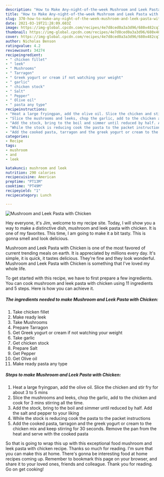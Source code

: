 ```yaml
---
description: "How to Make Any-night-of-the-week Mushroom and Leek Pasta with Chicken"
title: "How to Make Any-night-of-the-week Mushroom and Leek Pasta with Chicken"
slug: 370-how-to-make-any-night-of-the-week-mushroom-and-leek-pasta-with-chicken
date: 2021-03-19T21:28:09.603Z
image: https://img-global.cpcdn.com/recipes/4e7d8ced0a3a3d96/680x482cq70/mushroom-and-leek-pasta-with-chicken-recipe-main-photo.jpg
thumbnail: https://img-global.cpcdn.com/recipes/4e7d8ced0a3a3d96/680x482cq70/mushroom-and-leek-pasta-with-chicken-recipe-main-photo.jpg
cover: https://img-global.cpcdn.com/recipes/4e7d8ced0a3a3d96/680x482cq70/mushroom-and-leek-pasta-with-chicken-recipe-main-photo.jpg
author: Nicholas Benson
ratingvalue: 4.2
reviewcount: 34274
recipeingredient:
- " chicken fillet"
- " leek"
- " Mushrooms"
- " Tarragon"
- " Greek yogurt or cream if not watching your weight"
- " garlic"
- " chicken stock"
- " Salt"
- " Pepper"
- " Olive oil"
- " pasta any type"
recipeinstructions:
- "Heat a large fryingpan, add the olive oil. Slice the chicken and stir fry for about 3 to 5 mins"
- "Slice the mushrooms and leeks, chop the garlic, add to the chicken and cook for 3 mins stirring all the time."
- "Add the stock, bring to the boil and simmer until reduced by half. Add the salt and pepper to your liking"
- "While the stock is reducing cook the pasta to the packet instructions"
- "Add the cooked pasta, tarragon and the greek yogurt or cream to the chicken mix and keep stirring for 30 seconds. Remove the pan from the heat and serve with the cooked pasta"
categories:
- Recipe
tags:
- mushroom
- and
- leek

katakunci: mushroom and leek 
nutrition: 290 calories
recipecuisine: American
preptime: "PT13M"
cooktime: "PT49M"
recipeyield: "1"
recipecategory: Lunch

---
```



![Mushroom and Leek Pasta with Chicken](https://img-global.cpcdn.com/recipes/4e7d8ced0a3a3d96/680x482cq70/mushroom-and-leek-pasta-with-chicken-recipe-main-photo.jpg)

Hey everyone, it's Jim, welcome to my recipe site. Today, I will show you a way to make a distinctive dish, mushroom and leek pasta with chicken. It is one of my favorites. This time, I am going to make it a bit tasty. This is gonna smell and look delicious.

Mushroom and Leek Pasta with Chicken is one of the most favored of current trending meals on earth. It is appreciated by millions every day. It's simple, it is quick, it tastes delicious. They're fine and they look wonderful. Mushroom and Leek Pasta with Chicken is something that I've loved my whole life.




To get started with this recipe, we have to first prepare a few ingredients. You can cook mushroom and leek pasta with chicken using 11 ingredients and 5 steps. Here is how you can achieve it.

<!--inarticleads1-->

##### The ingredients needed to make Mushroom and Leek Pasta with Chicken:

1. Take  chicken fillet
1. Make ready  leek
1. Take  Mushrooms
1. Prepare  Tarragon
1. Get  Greek yogurt or cream if not watching your weight
1. Take  garlic
1. Get  chicken stock
1. Prepare  Salt
1. Get  Pepper
1. Get  Olive oil
1. Make ready  pasta any type




<!--inarticleads2-->

##### Steps to make Mushroom and Leek Pasta with Chicken:

1. Heat a large fryingpan, add the olive oil. Slice the chicken and stir fry for about 3 to 5 mins
1. Slice the mushrooms and leeks, chop the garlic, add to the chicken and cook for 3 mins stirring all the time.
1. Add the stock, bring to the boil and simmer until reduced by half. Add the salt and pepper to your liking
1. While the stock is reducing cook the pasta to the packet instructions
1. Add the cooked pasta, tarragon and the greek yogurt or cream to the chicken mix and keep stirring for 30 seconds. Remove the pan from the heat and serve with the cooked pasta




So that is going to wrap this up with this exceptional food mushroom and leek pasta with chicken recipe. Thanks so much for reading. I'm sure that you can make this at home. There's gonna be interesting food at home recipes coming up. Remember to bookmark this page on your browser, and share it to your loved ones, friends and colleague. Thank you for reading. Go on get cooking!
